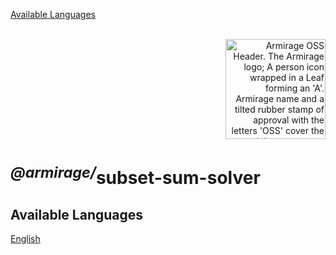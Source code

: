 <!-- armirage subset-sum-solver index.md -->
[Available Languages](#available-languages)\
&nbsp;

<!-- Armirage OSS Header -->
<div align="right">
	<a href="https://armirage.github.io" target="_blank" rel="noopener">
		<img src="https://armirage.github.io/images/banners/armirage-oss-header.webp" alt="Armirage OSS Header. The Armirage logo; A person icon wrapped in a Leaf forming an 'A'. Armirage name and a tilted rubber stamp of approval with the letters 'OSS' cover the rightmost corner." width="160px">
	</a>
</div>

<!-- Content -->
<h1><sup><em>@armirage/</em></sup>subset-sum-solver</h1>

## Available Languages

[English](../../README.md)
